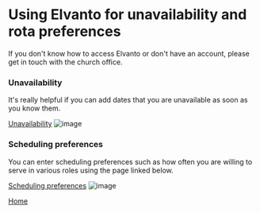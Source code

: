 # Using Elvanto for unavailability and rota preferences

If you don't know how to access Elvanto or don't have an account, please get in touch with the church office.

### Unavailability
It's really helpful if you can add dates that you are unavailable as soon as you know them.

[Unavailability](https://ccs.elvanto.eu/profile/unavailability/)
![image](https://user-images.githubusercontent.com/24824711/184118080-9e7c19f0-51e5-4edb-a181-df419348166a.png)

### Scheduling preferences
You can enter scheduling preferences such as how often you are willing to serve in various roles using the page linked below.

[Scheduling preferences](https://ccs.elvanto.eu/profile/volunteering/)
![image](https://user-images.githubusercontent.com/24824711/184118375-96efc34f-b41c-4395-b64d-d80b5dea1635.png)


[Home](readme.md)
